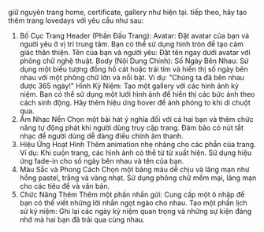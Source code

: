 giữ nguyên trang home, certificate, gallery như hiện tại.
tiếp theo, hãy tạo thêm trang lovedays với yêu cầu như sau:
1. Bố Cục Trang
Header (Phần Đầu Trang):
Avatar: Đặt avatar của bạn và người yêu ở vị trí trung tâm. Bạn có thể sử dụng hình tròn để tạo cảm giác thân thiện.
Tên của bạn và người yêu: Đặt tên ngay dưới avatar với phông chữ nghệ thuật.
Body (Nội Dung Chính):
Số Ngày Bên Nhau: Sử dụng một biểu tượng đồng hồ cát hoặc trái tim và hiển thị số ngày bên nhau với một phông chữ lớn và nổi bật. Ví dụ: "Chúng ta đã bên nhau được 365 ngày!"
Hình Kỷ Niệm:
Tạo một gallery với các hình ảnh kỷ niệm. Bạn có thể sử dụng một lưới hình ảnh để hiển thị các bức ảnh theo cách sinh động. Hãy thêm hiệu ứng hover để ảnh phóng to khi di chuột qua.
2. Âm Nhạc Nền
Chọn một bài hát ý nghĩa đối với cả hai bạn và thêm chức năng tự động phát khi người dùng truy cập trang. Đảm bảo có nút tắt nhạc để người dùng dễ dàng điều chỉnh âm thanh.
3. Hiệu Ứng Hoạt Hình
Thêm animation nhẹ nhàng cho các phần của trang. Ví dụ:
Khi cuộn trang, các hình ảnh có thể từ từ xuất hiện.
Sử dụng hiệu ứng fade-in cho số ngày bên nhau và tên của bạn.
4. Màu Sắc và Phong Cách
Chọn một bảng màu dễ chịu và lãng mạn như hồng pastel, trắng và vàng nhạt.
Sử dụng phông chữ mềm mại, lãng mạn cho các tiêu đề và văn bản.
5. Chức Năng Thêm
Thêm một phần nhắn gửi: Cung cấp một ô nhập để bạn có thể viết những lời nhắn ngọt ngào cho nhau.
Tạo một phần lịch sử kỷ niệm: Ghi lại các ngày kỷ niệm quan trọng và những sự kiện đáng nhớ mà hai bạn đã trải qua cùng nhau.